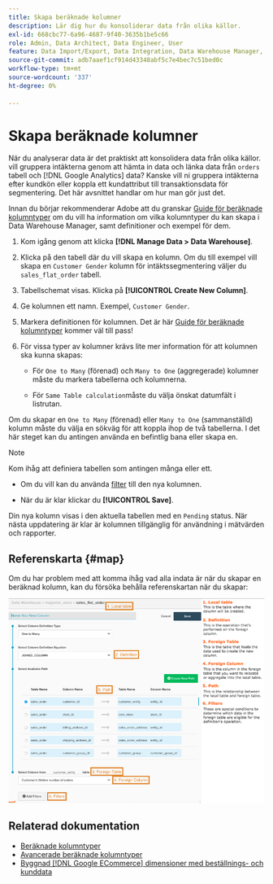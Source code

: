 ```yaml
---
title: Skapa beräknade kolumner
description: Lär dig hur du konsoliderar data från olika källor.
exl-id: 668cbc77-6a96-4687-9f40-3635b1be5c66
role: Admin, Data Architect, Data Engineer, User
feature: Data Import/Export, Data Integration, Data Warehouse Manager, Commerce Tables
source-git-commit: adb7aaef1cf914d43348abf5c7e4bec7c51bed0c
workflow-type: tm+mt
source-wordcount: '337'
ht-degree: 0%

---
```


# Skapa beräknade kolumner

När du analyserar data är det praktiskt att konsolidera data från olika källor. vill gruppera intäkterna genom att hämta in data och länka data från `orders` tabell och [!DNL Google Analytics] data? Kanske vill ni gruppera intäkterna efter kundkön eller koppla ett kundattribut till transaktionsdata för segmentering. Det här avsnittet handlar om hur man gör just det.

Innan du börjar rekommenderar Adobe att du granskar [Guide för beräknade kolumntyper](../../data-analyst/data-warehouse-mgr/calc-column-types.md) om du vill ha information om vilka kolumntyper du kan skapa i Data Warehouse Manager, samt definitioner och exempel för dem.

1. Kom igång genom att klicka **[!DNL Manage Data > Data Warehouse]**.

1. Klicka på den tabell där du vill skapa en kolumn. Om du till exempel vill skapa en `Customer Gender` kolumn för intäktssegmentering väljer du `sales_flat_order` tabell.

1. Tabellschemat visas. Klicka på **[!UICONTROL Create New Column]**.

1. Ge kolumnen ett namn. Exempel, `Customer Gender`.

1. Markera definitionen för kolumnen. Det är här [Guide för beräknade kolumntyper](../data-warehouse-mgr/calc-column-types.md) kommer väl till pass!

1. För vissa typer av kolumner krävs lite mer information för att kolumnen ska kunna skapas:

   * För `One to Many` (förenad) och `Many to One` (aggregerade) kolumner måste du markera tabellerna och kolumnerna.

   * För `Same Table calculation`måste du välja önskat datumfält i listrutan.

Om du skapar en `One to Many` (förenad) eller `Many to One` (sammanställd) kolumn måste du välja en sökväg för att koppla ihop de två tabellerna. I det här steget kan du antingen använda en befintlig bana eller skapa en.

>[!NOTE]
>
>Kom ihåg att definiera tabellen som antingen många eller ett.

* Om du vill kan du använda [filter](../../data-user/reports/ess-manage-data-filters.md) till den nya kolumnen.

* När du är klar klickar du **[!UICONTROL Save]**.

Din nya kolumn visas i den aktuella tabellen med en `Pending` status. När nästa uppdatering är klar är kolumnen tillgänglig för användning i mätvärden och rapporter.

## Referenskarta {#map}

Om du har problem med att komma ihåg vad alla indata är när du skapar en beräknad kolumn, kan du försöka behålla referenskartan när du skapar:

![](../../assets/Calculated_Columns_Example.png)

## Relaterad dokumentation

* [Beräknade kolumntyper](../data-warehouse-mgr/calc-column-types.md)
* [Avancerade beräknade kolumntyper](../data-warehouse-mgr/adv-calc-columns.md)
* [Byggnad [!DNL Google ECommerce] dimensioner med beställnings- och kunddata](../data-warehouse-mgr/bldg-google-ecomm-dim.md)
